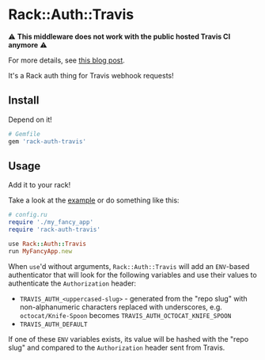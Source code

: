 # Rack::Auth::Travis

:warning: **This middleware does not work with the public hosted Travis CI
anymore** :warning:

For more details, see [this blog
post](https://blog.travis-ci.com/2016-08-31-webhook-delivery-changes).

It's a Rack auth thing for Travis webhook requests!

## Install

Depend on it!

``` ruby
# Gemfile
gem 'rack-auth-travis'
```

## Usage

Add it to your rack!

Take a look at the [example](./example) or do something like this:

``` ruby
# config.ru
require './my_fancy_app'
require 'rack-auth-travis'

use Rack::Auth::Travis
run MyFancyApp.new
```

When `use`'d without arguments, `Rack::Auth::Travis` will add an `ENV`-based
authenticator that will look for the following variables and use their values to
authenticate the `Authorization` header:

- `TRAVIS_AUTH_<uppercased-slug>` - generated from the "repo slug" with
  non-alphanumeric characters replaced with underscores, e.g.
  `octocat/Knife-Spoon` becomes `TRAVIS_AUTH_OCTOCAT_KNIFE_SPOON`
- `TRAVIS_AUTH_DEFAULT`

If one of these `ENV` variables exists, its value will be hashed with the "repo
slug" and compared to the `Authorization` header sent from Travis.
